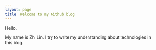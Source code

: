 ```yaml
---
layout: page
title: Welcome to my Github blog
---
```


Hello. 

My name is Zhi Lin. I try to write my understanding about technologies in this blog. 



